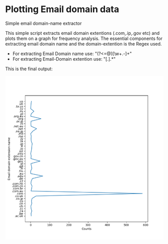 # Plotting Email domain data
Simple email domain-name extractor

This simple script extracts email domain extentions (.com,.ip,.gov etc) and plots them on a graph for frequency analysis.
The essential components for extracting email domain name and the domain-extention is the Regex used.
<ul>
<li>For extracting Email Domain name use: "(?<=@)[\w+.-]+"</li>
<li>For extracting Email-Domain extention use: "[.].*"</li>
</ul>

This is the final output:

<p align="center">
  <img src="Figure_1.png" width="550">
</p>

